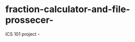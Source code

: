 fraction-calculator-and-file-prossecer-
=======================================

ICS 101  project - 
